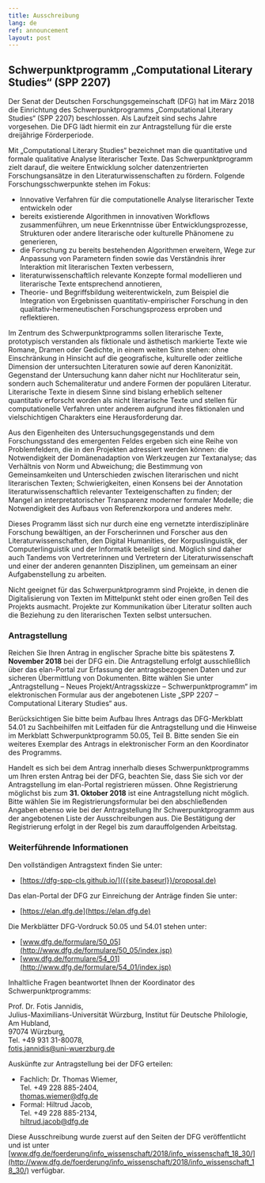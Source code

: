 ```yaml
---
title: Ausschreibung
lang: de
ref: announcement
layout: post
---
```


## Schwerpunktprogramm „Computational Literary Studies“ (SPP 2207)

Der Senat der Deutschen Forschungsgemeinschaft (DFG) hat im März 2018 die Einrichtung des Schwerpunktprogramms „Computational Literary Studies“ (SPP 2207) beschlossen. Als Laufzeit sind sechs Jahre vorgesehen. Die DFG lädt hiermit ein zur Antragstellung für die erste dreijährige Förderperiode.

Mit „Computational Literary Studies“ bezeichnet man die quantitative und formale qualitative Analyse literarischer Texte. Das Schwerpunktprogramm zielt darauf, die weitere Entwicklung solcher datenzentrierten Forschungsansätze in den Literaturwissenschaften zu fördern. Folgende Forschungsschwerpunkte stehen im Fokus:

- Innovative Verfahren für die computationelle Analyse literarischer Texte entwickeln oder
- bereits existierende Algorithmen in innovativen Workflows zusammenführen, um neue Erkenntnisse über Entwicklungsprozesse, Strukturen oder andere literarische oder kulturelle Phänomene zu generieren,
- die Forschung zu bereits bestehenden Algorithmen erweitern, Wege zur Anpassung von Parametern finden sowie das Verständnis ihrer Interaktion mit literarischen Texten verbessern,
- literaturwissenschaftlich relevante Konzepte formal modellieren und literarische Texte entsprechend annotieren,
- Theorie- und Begriffsbildung weiterentwickeln, zum Beispiel die Integration von Ergebnissen quantitativ-empirischer Forschung in den qualitativ-hermeneutischen Forschungsprozess erproben und reflektieren.

Im Zentrum des Schwerpunktprogramms sollen literarische Texte, prototypisch verstanden als fiktionale und ästhetisch markierte Texte wie Romane, Dramen oder Gedichte, in einem weiten Sinn stehen: ohne Einschränkung in Hinsicht auf die geografische, kulturelle oder zeitliche Dimension der untersuchten Literaturen sowie auf deren Kanonizität. Gegenstand der Untersuchung kann daher nicht nur Hochliteratur sein, sondern auch Schemaliteratur und andere Formen der populären Literatur. Literarische Texte in diesem Sinne sind bislang erheblich seltener quantitativ erforscht worden als nicht literarische Texte und stellen für computationelle Verfahren unter anderem aufgrund ihres fiktionalen und vielschichtigen Charakters eine Herausforderung dar.

Aus den Eigenheiten des Untersuchungsgegenstands und dem Forschungsstand des emergenten Feldes ergeben sich eine Reihe von Problemfeldern, die in den Projekten adressiert werden können: die Notwendigkeit der Domänenadaption von Werkzeugen zur Textanalyse; das Verhältnis von Norm und Abweichung; die Bestimmung von Gemeinsamkeiten und Unterschieden zwischen literarischen und nicht literarischen Texten; Schwierigkeiten, einen Konsens bei der Annotation literaturwissenschaftlich relevanter Texteigenschaften zu finden; der Mangel an interpretatorischer Transparenz moderner formaler Modelle; die Notwendigkeit des Aufbaus von Referenzkorpora und anderes mehr.

Dieses Programm lässt sich nur durch eine eng vernetzte interdisziplinäre Forschung bewältigen, an der Forscherinnen und Forscher aus den Literaturwissenschaften, den Digital Humanities, der Korpuslinguistik, der Computerlinguistik und der Informatik beteiligt sind. Möglich sind daher auch Tandems von Vertreterinnen und Vertretern der Literaturwissenschaft und einer der anderen genannten Disziplinen, um gemeinsam an einer Aufgabenstellung zu arbeiten.

Nicht geeignet für das Schwerpunktprogramm sind Projekte, in denen die Digitalisierung von Texten im Mittelpunkt steht oder einen großen Teil des Projekts ausmacht. Projekte zur Kommunikation über Literatur sollten auch die Beziehung zu den literarischen Texten selbst untersuchen.

### Antragstellung

Reichen Sie Ihren Antrag in englischer Sprache bitte bis spätestens **7. November 2018** bei der DFG ein. Die Antragstellung erfolgt ausschließlich über das elan-Portal zur Erfassung der antragsbezogenen Daten und zur sicheren Übermittlung von Dokumenten. Bitte wählen Sie unter „Antragstellung – Neues Projekt/Antragsskizze – Schwerpunktprogramm“ im elektronischen Formular aus der angebotenen Liste „SPP 2207 – Computational Literary Studies“ aus.

Berücksichtigen Sie bitte beim Aufbau Ihres Antrags das DFG-Merkblatt 54.01 zu Sachbeihilfen mit Leitfaden für die Antragstellung und die Hinweise im Merkblatt Schwerpunktprogramm 50.05, Teil B. Bitte senden Sie ein weiteres Exemplar des Antrags in elektronischer Form an den Koordinator des Programms.

Handelt es sich bei dem Antrag innerhalb dieses Schwerpunktprogramms um Ihren ersten Antrag bei der DFG, beachten Sie, dass Sie sich vor der Antragstellung im elan-Portal registrieren müssen. Ohne Registrierung möglichst bis zum **31. Oktober 2018** ist eine Antragstellung nicht möglich. Bitte wählen Sie im Registrierungsformular bei den abschließenden Angaben ebenso wie bei der Antragstellung Ihr Schwerpunktprogramm aus der angebotenen Liste der Ausschreibungen aus. Die Bestätigung der Registrierung erfolgt in der Regel bis zum darauffolgenden Arbeitstag.


### Weiterführende Informationen

Den vollständigen Antragstext finden Sie unter:

- [https://dfg-spp-cls.github.io/]({{site.baseurl}}/proposal.de)

Das elan-Portal der DFG zur Einreichung der Anträge finden Sie unter:

- [https://elan.dfg.de](https://elan.dfg.de)

Die Merkblätter DFG-Vordruck 50.05 und 54.01 stehen unter:

- [www.dfg.de/formulare/50_05](http://www.dfg.de/formulare/50_05/index.jsp)
- [www.dfg.de/formulare/54_01](http://www.dfg.de/formulare/54_01/index.jsp)

Inhaltliche Fragen beantwortet Ihnen der Koordinator des Schwerpunktprogramms:

Prof. Dr. Fotis Jannidis, <br/>
Julius-Maximilians-Universität Würzburg, Institut für Deutsche Philologie, <br/>
Am Hubland, <br/>
97074 Würzburg, <br/>
Tel. +49 931 31-80078, <br/>
[fotis.jannidis@uni-wuerzburg.de](mailto:fotis.jannidis@uni-wuerzburg.de)

Auskünfte zur Antragstellung bei der DFG erteilen:

- Fachlich: Dr. Thomas Wiemer, <br/>
Tel. +49 228 885-2404, <br/>
[thomas.wiemer@dfg.de](mailto:thomas.wiemer@dfg.de)
- Formal: Hiltrud Jacob, <br/>
Tel. +49 228 885-2134, <br/>
[hiltrud.jacob@dfg.de](mailto:hiltrud.jacob@dfg.de)

Diese Ausschreibung wurde zuerst auf den Seiten der DFG veröffentlicht und ist unter [www.dfg.de/foerderung/info_wissenschaft/2018/info_wissenschaft_18_30/](http://www.dfg.de/foerderung/info_wissenschaft/2018/info_wissenschaft_18_30/) verfügbar.

